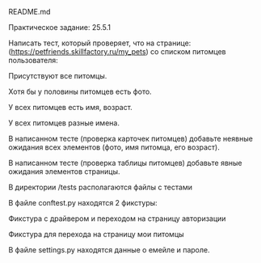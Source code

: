 README.md  

Практическое задание: 25.5.1 

Написать тест, который проверяет, что на странице: (https://petfriends.skillfactory.ru/my_pets) со списком питомцев пользователя:

Присутствуют все питомцы.

Хотя бы у половины питомцев есть фото.

У всех питомцев есть имя, возраст.

У всех питомцев разные имена.

В написанном тесте (проверка карточек питомцев) добавьте неявные ожидания всех элементов (фото, имя питомца, его возраст).

В написанном тесте (проверка таблицы питомцев) добавьте явные ожидания элементов страницы.

В директории /tests располагаются файлы с тестами

В файле conftest.py находятся 2 фикстуры:

Фикстура с драйвером и переходом на страницу авторизации

Фикстура для перехода на страницу мои питомцы

В файле settings.py находятся данные о емейле и пароле.
